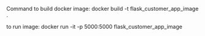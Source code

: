 Command to build docker image:
docker build -t flask_customer_app_image .


to run image:
docker run -it -p 5000:5000 flask_customer_app_image
